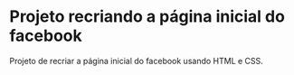 # Projeto recriando a página inicial do facebook
Projeto de recriar a página inicial do facebook usando HTML e CSS.
